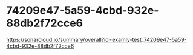 # 74209e47-5a59-4cbd-932e-88db2f72cce6
https://sonarcloud.io/summary/overall?id=examly-test_74209e47-5a59-4cbd-932e-88db2f72cce6
